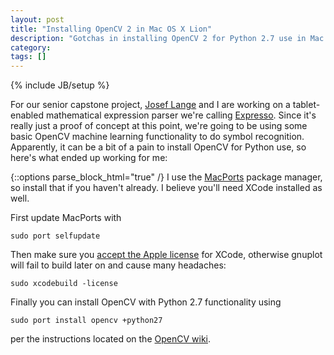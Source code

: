```yaml
---
layout: post
title: "Installing OpenCV 2 in Mac OS X Lion"
description: "Gotchas in installing OpenCV 2 for Python 2.7 use in Mac OS X Lion using MacPorts"
category: 
tags: []
---
```

{% include JB/setup %}

For our senior capstone project, [Josef Lange](http://josefdlange.com/) and I are working on a tablet-enabled mathematical expression parser we're calling [Expresso](http://github.com/josefdlange/expresso). Since it's really just a proof of concept at this point, we're going to be using some basic OpenCV machine learning functionality to do symbol recognition. Apparently, it can be a bit of a pain to install OpenCV for Python use, so here's what ended up working for me:

{::options parse_block_html="true" /}
I use the [MacPorts](http://www.macports.org/) package manager, so install that if you haven't already. I believe you'll need XCode installed as well.

<div class="p">
First update MacPorts with
</div>

~~~
sudo port selfupdate
~~~

Then make sure you [accept the Apple license](http://trac.macports.org/ticket/35337) for XCode, otherwise gnuplot will fail to build later on and cause many headaches:

~~~
sudo xcodebuild -license
~~~

Finally you can install OpenCV with Python 2.7 functionality using

~~~
sudo port install opencv +python27
~~~

per the instructions located on the [OpenCV wiki](http://opencv.willowgarage.com/wiki/Mac_OS_X_OpenCV_Port).

